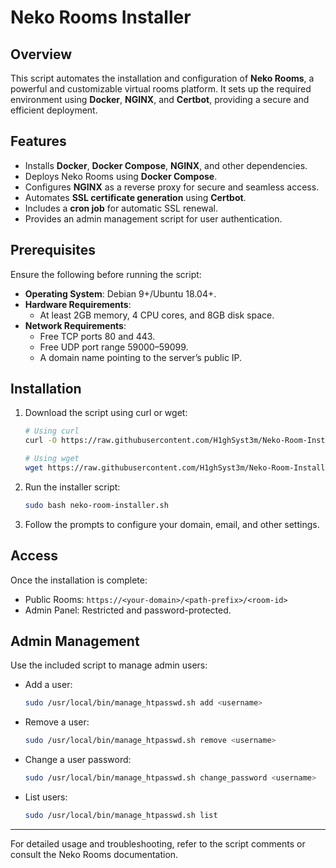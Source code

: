 # Neko Rooms Installer

## Overview

This script automates the installation and configuration of **Neko Rooms**, a powerful and customizable virtual rooms platform. It sets up the required environment using **Docker**, **NGINX**, and **Certbot**, providing a secure and efficient deployment.

## Features

- Installs **Docker**, **Docker Compose**, **NGINX**, and other dependencies.
- Deploys Neko Rooms using **Docker Compose**.
- Configures **NGINX** as a reverse proxy for secure and seamless access.
- Automates **SSL certificate generation** using **Certbot**.
- Includes a **cron job** for automatic SSL renewal.
- Provides an admin management script for user authentication.

## Prerequisites

Ensure the following before running the script:

- **Operating System**: Debian 9+/Ubuntu 18.04+.
- **Hardware Requirements**:
  - At least 2GB memory, 4 CPU cores, and 8GB disk space.
- **Network Requirements**:
  - Free TCP ports 80 and 443.
  - Free UDP port range 59000–59099.
  - A domain name pointing to the server’s public IP.

## Installation

1. Download the script using curl or wget:
   ```bash
   # Using curl
   curl -O https://raw.githubusercontent.com/H1ghSyst3m/Neko-Room-Installer/main/neko-room-installer.sh
   
   # Using wget
   wget https://raw.githubusercontent.com/H1ghSyst3m/Neko-Room-Installer/main/neko-room-installer.sh
   ```

2. Run the installer script:
   ```bash
   sudo bash neko-room-installer.sh
   ```

3. Follow the prompts to configure your domain, email, and other settings.

## Access

Once the installation is complete:

- Public Rooms: `https://<your-domain>/<path-prefix>/<room-id>`
- Admin Panel: Restricted and password-protected.

## Admin Management

Use the included script to manage admin users:
- Add a user:
  ```bash
  sudo /usr/local/bin/manage_htpasswd.sh add <username>
  ```
- Remove a user:
  ```bash
  sudo /usr/local/bin/manage_htpasswd.sh remove <username>
  ```
- Change a user password:
  ```bash
  sudo /usr/local/bin/manage_htpasswd.sh change_password <username>
  ```
- List users:
  ```bash
  sudo /usr/local/bin/manage_htpasswd.sh list
  ```

---

For detailed usage and troubleshooting, refer to the script comments or consult the Neko Rooms documentation.
